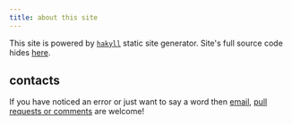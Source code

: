 ```yaml
---
title: about this site
---
```


This site is powered by [`hakyll`](https://jaspervdj.be/hakyll) static
site generator. Site's full source code hides
[here](https://github.com/trofi/trofi.github.io.gen).

## contacts

If you have noticed an error or just want to say a word then
[email](mailto:slyich@gmail.com),
[pull requests or comments](https://github.com/trofi/trofi.github.io.gen)
are welcome!

